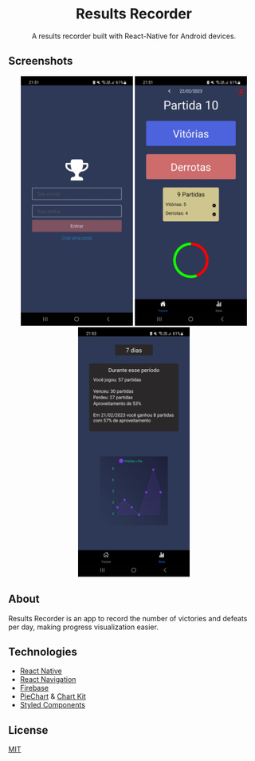 <div align="center">

  <h1 align="center">Results Recorder</h3>

  <p align="center">
    A results recorder built with React-Native for Android devices.
  </p>
</div>

## Screenshots
<div align="center">
<img src="https://github.com/RMenegassi/Results-Tracker-React-Native/blob/develop/screenshots/signupPage.jpg" height="500"/>
<img src="https://github.com/RMenegassi/Results-Tracker-React-Native/blob/develop/screenshots/mainPage.jpg" height="500"/>
<img src="https://github.com/RMenegassi/Results-Tracker-React-Native/blob/develop/screenshots/statsPage.jpg" height="500"/>
</div>

## About
Results Recorder is an app to record the number of victories and defeats per day, making  progress visualization easier. 

## Technologies

 - [React Native](https://github.com/facebook/react-native)
 - [React Navigation](https://github.com/react-navigation/react-navigation)
 - [Firebase](https://github.com/invertase/react-native-firebase)
 - [PieChart](https://github.com/genexu/react-native-pie-chart) & [Chart Kit](https://github.com/indiespirit/react-native-chart-kit)
 - [Styled Components](https://github.com/styled-components/styled-components)

## License
[MIT](https://github.com/RMenegassi/SmartMoney-ReactNative/blob/develop/LICENSE)
